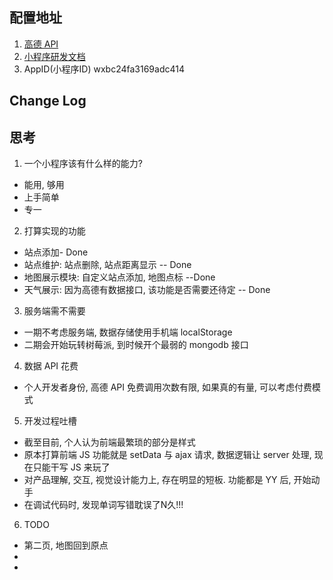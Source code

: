 ## 配置地址
1. [高德 API](https://lbs.amap.com/api/wx/guide/get-data/get-inputtips)
2. [小程序研发文档](https://developers.weixin.qq.com/miniprogram/dev/)
3. AppID(小程序ID)	wxbc24fa3169adc414

## Change Log

## 思考

1. 一个小程序该有什么样的能力?

- 能用, 够用
- 上手简单
- 专一

2. 打算实现的功能

- 站点添加- Done
- 站点维护: 站点删除, 站点距离显示 -- Done
- 地图展示模块: 自定义站点添加, 地图点标 --Done
- 天气展示: 因为高德有数据接口, 该功能是否需要还待定  -- Done

3. 服务端需不需要

- 一期不考虑服务端, 数据存储使用手机端 localStorage
- 二期会开始玩转树莓派, 到时候开个最弱的 mongodb 接口

4. 数据 API 花费

- 个人开发者身份, 高德 API 免费调用次数有限, 如果真的有量, 可以考虑付费模式

5. 开发过程吐槽

- 截至目前, 个人认为前端最繁琐的部分是样式
- 原本打算前端 JS 功能就是 setData 与 ajax 请求, 数据逻辑让 server 处理, 现在只能干写 JS 来玩了
- 对产品理解, 交互, 视觉设计能力上, 存在明显的短板. 功能都是 YY 后, 开始动手
- 在调试代码时, 发现单词写错耽误了N久!!!

6. TODO

- 第二页, 地图回到原点
- 
- 